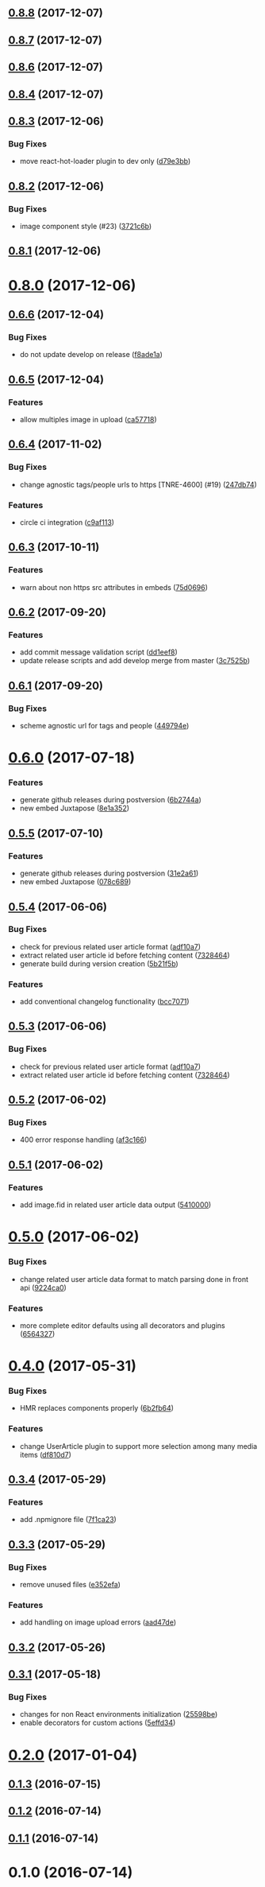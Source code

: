 <a name="0.8.8"></a>
## [0.8.8](https://github.com/Artear/smoke_editor/compare/v0.8.7...v0.8.8) (2017-12-07)



<a name="0.8.7"></a>
## [0.8.7](https://github.com/Artear/smoke_editor/compare/v0.8.6...v0.8.7) (2017-12-07)



<a name="0.8.6"></a>
## [0.8.6](https://github.com/Artear/smoke_editor/compare/v0.8.4...v0.8.6) (2017-12-07)



<a name="0.8.4"></a>
## [0.8.4](https://github.com/Artear/smoke_editor/compare/v0.8.3...v0.8.4) (2017-12-07)



<a name="0.8.3"></a>
## [0.8.3](https://github.com/Artear/smoke_editor/compare/v0.8.2...v0.8.3) (2017-12-06)


### Bug Fixes

* move react-hot-loader plugin to dev only ([d79e3bb](https://github.com/Artear/smoke_editor/commit/d79e3bb))



<a name="0.8.2"></a>
## [0.8.2](https://github.com/Artear/smoke_editor/compare/v0.8.1...v0.8.2) (2017-12-06)


### Bug Fixes

* image component style (#23) ([3721c6b](https://github.com/Artear/smoke_editor/commit/3721c6b))



<a name="0.8.1"></a>
## [0.8.1](https://github.com/Artear/smoke_editor/compare/v0.8.0...v0.8.1) (2017-12-06)



<a name="0.8.0"></a>
# [0.8.0](https://github.com/Artear/smoke_editor/compare/v0.6.6...v0.8.0) (2017-12-06)



<a name="0.6.6"></a>
## [0.6.6](https://github.com/Artear/smoke_editor/compare/v0.6.5...v0.6.6) (2017-12-04)


### Bug Fixes

* do not update develop on release ([f8ade1a](https://github.com/Artear/smoke_editor/commit/f8ade1a))



<a name="0.6.5"></a>
## [0.6.5](https://github.com/Artear/smoke_editor/compare/v0.6.4...v0.6.5) (2017-12-04)


### Features

* allow multiples image in upload ([ca57718](https://github.com/Artear/smoke_editor/commit/ca57718))



<a name="0.6.4"></a>
## [0.6.4](https://github.com/Artear/smoke_editor/compare/v0.6.3...v0.6.4) (2017-11-02)


### Bug Fixes

* change agnostic tags/people urls to https [TNRE-4600] (#19) ([247db74](https://github.com/Artear/smoke_editor/commit/247db74))


### Features

* circle ci integration ([c9af113](https://github.com/Artear/smoke_editor/commit/c9af113))



<a name="0.6.3"></a>
## [0.6.3](https://github.com/Artear/smoke_editor/compare/v0.6.2...v0.6.3) (2017-10-11)


### Features

* warn about non https src attributes in embeds ([75d0696](https://github.com/Artear/smoke_editor/commit/75d0696))



<a name="0.6.2"></a>
## [0.6.2](https://github.com/Artear/smoke_editor/compare/v0.6.1...v0.6.2) (2017-09-20)


### Features

* add commit message validation script ([dd1eef8](https://github.com/Artear/smoke_editor/commit/dd1eef8))
* update release scripts and add develop merge from master ([3c7525b](https://github.com/Artear/smoke_editor/commit/3c7525b))



<a name="0.6.1"></a>
## [0.6.1](https://github.com/Artear/smoke_editor/compare/v0.6.0...v0.6.1) (2017-09-20)


### Bug Fixes

* scheme agnostic url for tags and people ([449794e](https://github.com/Artear/smoke_editor/commit/449794e))



<a name="0.6.0"></a>
# [0.6.0](https://github.com/Artear/smoke_editor/compare/v0.5.5...v0.6.0) (2017-07-18)


### Features

* generate github releases during postversion ([6b2744a](https://github.com/Artear/smoke_editor/commit/6b2744a))
* new embed Juxtapose ([8e1a352](https://github.com/Artear/smoke_editor/commit/8e1a352))



<a name="0.5.5"></a>
## [0.5.5](https://github.com/Artear/smoke_editor/compare/v0.5.4...v0.5.5) (2017-07-10)


### Features

* generate github releases during postversion ([31e2a61](https://github.com/Artear/smoke_editor/commit/31e2a61))
* new embed Juxtapose ([078c689](https://github.com/Artear/smoke_editor/commit/078c689))



<a name="0.5.4"></a>
## [0.5.4](https://github.com/Artear/smoke_editor/compare/v0.5.2...v0.5.4) (2017-06-06)


### Bug Fixes

* check for previous related user article format ([adf10a7](https://github.com/Artear/smoke_editor/commit/adf10a7))
* extract related user article id before fetching content ([7328464](https://github.com/Artear/smoke_editor/commit/7328464))
* generate build during version creation ([5b21f5b](https://github.com/Artear/smoke_editor/commit/5b21f5b))


### Features

* add conventional changelog functionality ([bcc7071](https://github.com/Artear/smoke_editor/commit/bcc7071))



<a name="0.5.3"></a>
## [0.5.3](https://github.com/Artear/smoke_editor/compare/v0.5.2...v0.5.3) (2017-06-06)


### Bug Fixes

* check for previous related user article format ([adf10a7](https://github.com/Artear/smoke_editor/commit/adf10a7))
* extract related user article id before fetching content ([7328464](https://github.com/Artear/smoke_editor/commit/7328464))



<a name="0.5.2"></a>
## [0.5.2](https://github.com/Artear/smoke_editor/compare/v0.5.1...v0.5.2) (2017-06-02)


### Bug Fixes

* 400 error response handling ([af3c166](https://github.com/Artear/smoke_editor/commit/af3c166))



<a name="0.5.1"></a>
## [0.5.1](https://github.com/Artear/smoke_editor/compare/v0.5.0...v0.5.1) (2017-06-02)


### Features

* add image.fid in related user article data output ([5410000](https://github.com/Artear/smoke_editor/commit/5410000))



<a name="0.5.0"></a>
# [0.5.0](https://github.com/Artear/smoke_editor/compare/v0.4.0...v0.5.0) (2017-06-02)


### Bug Fixes

* change related user article data format to match parsing done in front api ([9224ca0](https://github.com/Artear/smoke_editor/commit/9224ca0))


### Features

* more complete editor defaults using all decorators and plugins ([6564327](https://github.com/Artear/smoke_editor/commit/6564327))



<a name="0.4.0"></a>
# [0.4.0](https://github.com/Artear/smoke_editor/compare/v0.3.4...v0.4.0) (2017-05-31)


### Bug Fixes

* HMR replaces components properly ([6b2fb64](https://github.com/Artear/smoke_editor/commit/6b2fb64))


### Features

* change UserArticle plugin to support more selection among many media items ([df810d7](https://github.com/Artear/smoke_editor/commit/df810d7))



<a name="0.3.4"></a>
## [0.3.4](https://github.com/Artear/smoke_editor/compare/v0.3.3...v0.3.4) (2017-05-29)


### Features

* add .npmignore file ([7f1ca23](https://github.com/Artear/smoke_editor/commit/7f1ca23))



<a name="0.3.3"></a>
## [0.3.3](https://github.com/Artear/smoke_editor/compare/v0.3.2...v0.3.3) (2017-05-29)


### Bug Fixes

* remove unused files ([e352efa](https://github.com/Artear/smoke_editor/commit/e352efa))


### Features

* add handling on image upload errors ([aad47de](https://github.com/Artear/smoke_editor/commit/aad47de))



<a name="0.3.2"></a>
## [0.3.2](https://github.com/Artear/smoke_editor/compare/v0.3.1...v0.3.2) (2017-05-26)



<a name="0.3.1"></a>
## [0.3.1](https://github.com/Artear/smoke_editor/compare/v0.2.0...v0.3.1) (2017-05-18)


### Bug Fixes

* changes for non React environments initialization ([25598be](https://github.com/Artear/smoke_editor/commit/25598be))
* enable decorators for custom actions ([5effd34](https://github.com/Artear/smoke_editor/commit/5effd34))



<a name="0.2.0"></a>
# [0.2.0](https://github.com/Artear/smoke_editor/compare/0.1.5...v0.2.0) (2017-01-04)



<a name="0.1.3"></a>
## [0.1.3](https://github.com/Artear/smoke_editor/compare/0.1.2...0.1.3) (2016-07-15)



<a name="0.1.2"></a>
## [0.1.2](https://github.com/Artear/smoke_editor/compare/0.1.1...0.1.2) (2016-07-14)



<a name="0.1.1"></a>
## [0.1.1](https://github.com/Artear/smoke_editor/compare/0.1.0...0.1.1) (2016-07-14)



<a name="0.1.0"></a>
# 0.1.0 (2016-07-14)



